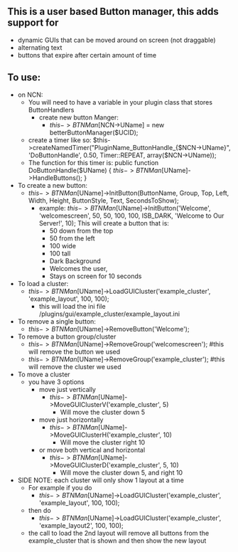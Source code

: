 ## This is a user based Button manager, this adds support for
  * dynamic GUIs that can be moved around on screen (not draggable)
  * alternating text
  * buttons that expire after certain amount of time

## To use:
* on NCN:
  * You will need to have a variable in your plugin class that stores ButtonHandlers
    * create new button Manger:
      * $this->BTNMan[$NCN->UName] = new betterButtonManager($UCID);
   * create a timer like so: 
    $this->createNamedTimer("PluginName_ButtonHandle_{$NCN->UName}", 'DoButtonHandle', 0.50, Timer::REPEAT, array($NCN->UName));
    * The function for this timer is:
        public function DoButtonHandle($UName)
        {
          $this->BTNMan[$UName]->HandleButtons();
        }
* To create a new button:
  * $this->BTNMan[$UName]->InitButton(ButtonName, Group, Top, Left, Width, Height, ButtonStyle, Text, SecondsToShow);
    * example: $this->BTNMan[$UName]->InitButton('Welcome', 'welcomescreen', 50, 50, 100, 100, ISB_DARK, 'Welcome to Our Server!', 10);
      This will create a button that is:
      * 50 down from the top
      * 50 from the left
      * 100 wide
      * 100 tall
      * Dark Background
      * Welcomes the user,
      * Stays on screen for 10 seconds
* To load a cluster:
  * $this->BTNMan[$UName]->LoadGUICluster('example_cluster', 'example_layout', 100, 100);
    * this will load the ini file /plugins/gui/example_cluster/example_layout.ini
* To remove a single button:
  * $this->BTNMan[$UName]->RemoveButton('Welcome');
* To remove a button group/cluster
  * $this->BTNMan[$UName]->RemoveGroup('welcomescreen'); #this will remove the button we used
  * $this->BTNMan[$UName]->RemoveGroup('example_cluster'); #this will remove the cluster we used
* To move a cluster
  * you have 3 options
    * move just vertically
      * $this->BTNMan[$UName]->MoveGUIClusterV('example_cluster', 5)
        * Will move the cluster down 5
    * move just horizontally
      * $this->BTNMan[$UName]->MoveGUIClusterH('example_cluster', 10)
        * Will move the cluster right 10
    * or move both vertical and horizontal
      * $this->BTNMan[$UName]->MoveGUIClusterD('example_cluster', 5, 10)
        * Will move the cluster down 5, and right 10
* SIDE NOTE: each cluster will only show 1 layout at a time
  * For example if you do
    * $this->BTNMan[$UName]->LoadGUICluster('example_cluster', 'example_layout', 100, 100);
  * then do
    * $this->BTNMan[$UName]->LoadGUICluster('example_cluster', 'example_layout2', 100, 100);
  * the call to load the 2nd layout will remove all buttons from the example_cluster that is shown
    and then show the new layout
